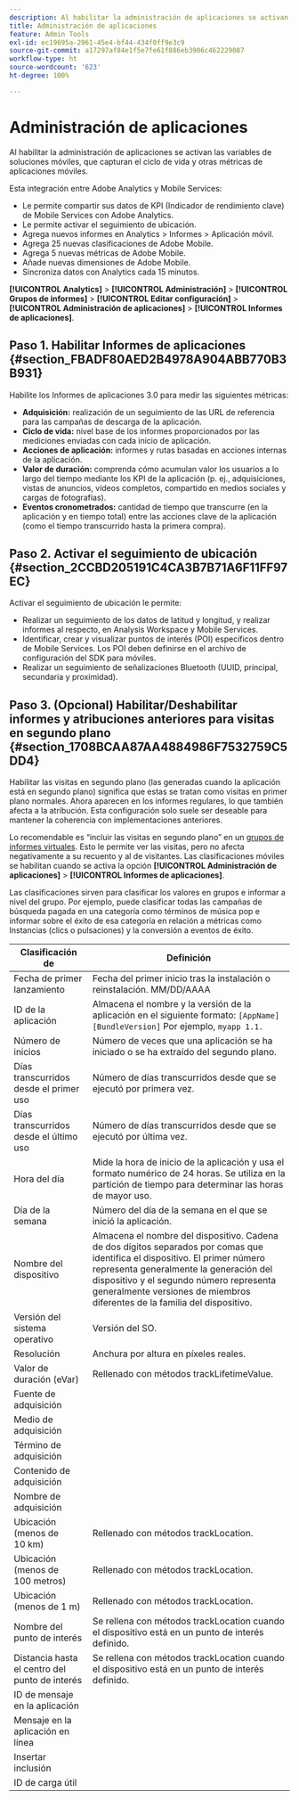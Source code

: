 ```yaml
---
description: Al habilitar la administración de aplicaciones se activan las variables de soluciones móviles, que capturan el ciclo de vida y otras métricas de aplicaciones móviles.
title: Administración de aplicaciones
feature: Admin Tools
exl-id: ec19695a-2961-45e4-bf44-434f0ff9e3c9
source-git-commit: a17297af84e1f5e7fe61f886eb3906c462229087
workflow-type: ht
source-wordcount: '623'
ht-degree: 100%

---
```


# Administración de aplicaciones

Al habilitar la administración de aplicaciones se activan las variables de soluciones móviles, que capturan el ciclo de vida y otras métricas de aplicaciones móviles.

Esta integración entre Adobe Analytics y Mobile Services:

* Le permite compartir sus datos de KPI (Indicador de rendimiento clave) de Mobile Services con Adobe Analytics.
* Le permite activar el seguimiento de ubicación.
* Agrega nuevos informes en Analytics > Informes > Aplicación móvil.
* Agrega 25 nuevas clasificaciones de Adobe Mobile.
* Agrega 5 nuevas métricas de Adobe Mobile.
* Añade nuevas dimensiones de Adobe Mobile.
* Sincroniza datos con Analytics cada 15 minutos.

**[!UICONTROL Analytics]** > **[!UICONTROL Administración]** > **[!UICONTROL Grupos de informes]** > **[!UICONTROL Editar configuración]** > **[!UICONTROL Administración de aplicaciones]** > **[!UICONTROL Informes de aplicaciones]**.

## Paso 1. Habilitar Informes de aplicaciones {#section_FBADF80AED2B4978A904ABB770B3B931}

Habilite los Informes de aplicaciones 3.0 para medir las siguientes métricas:

* **Adquisición:** realización de un seguimiento de las URL de referencia para las campañas de descarga de la aplicación.
* **Ciclo de vida:** nivel base de los informes proporcionados por las mediciones enviadas con cada inicio de aplicación.
* **Acciones de aplicación:** informes y rutas basadas en acciones internas de la aplicación.
* **Valor de duración:** comprenda cómo acumulan valor los usuarios a lo largo del tiempo mediante los KPI de la aplicación (p. ej., adquisiciones, vistas de anuncios, vídeos completos, compartido en medios sociales y cargas de fotografías).
* **Eventos cronometrados:** cantidad de tiempo que transcurre (en la aplicación y en tiempo total) entre las acciones clave de la aplicación (como el tiempo transcurrido hasta la primera compra).

## Paso 2. Activar el seguimiento de ubicación {#section_2CCBD205191C4CA3B7B71A6F11FF97EC}

Activar el seguimiento de ubicación le permite:

* Realizar un seguimiento de los datos de latitud y longitud, y realizar informes al respecto, en Analysis Workspace y Mobile Services.
* Identificar, crear y visualizar puntos de interés (POI) específicos dentro de Mobile Services. Los POI deben definirse en el archivo de configuración del SDK para móviles.
* Realizar un seguimiento de señalizaciones Bluetooth (UUID, principal, secundaria y proximidad).

## Paso 3. (Opcional) Habilitar/Deshabilitar informes y atribuciones anteriores para visitas en segundo plano {#section_1708BCAA87AA4884986F7532759C5DD4}

Habilitar las visitas en segundo plano (las generadas cuando la aplicación está en segundo plano) significa que estas se tratan como visitas en primer plano normales. Ahora aparecen en los informes regulares, lo que también afecta a la atribución. Esta configuración solo suele ser deseable para mantener la coherencia con implementaciones anteriores.

Lo recomendable es “incluir las visitas en segundo plano” en un [grupos de informes virtuales](/help/components/vrs/vrs-about.md). Esto le permite ver las visitas, pero no afecta negativamente a su recuento y al de visitantes.
Las clasificaciones móviles se habilitan cuando se activa la opción **[!UICONTROL Administración de aplicaciones]** > **[!UICONTROL Informes de aplicaciones]**.

Las clasificaciones sirven para clasificar los valores en grupos e informar a nivel del grupo. Por ejemplo, puede clasificar todas las campañas de búsqueda pagada en una categoría como términos de música pop e informar sobre el éxito de esa categoría en relación a métricas como Instancias (clics o pulsaciones) y la conversión a eventos de éxito.

| Clasificación de | Definición |
|--- |--- |
| Fecha de primer lanzamiento | Fecha del primer inicio tras la instalación o reinstalación.   MM/DD/AAAA |
| ID de la aplicación | Almacena el nombre y la versión de la aplicación en el siguiente formato:      `[AppName] [BundleVersion]`  Por ejemplo, `myapp 1.1.` |
| Número de inicios | Número de veces que una aplicación se ha iniciado o se ha extraído del segundo plano. |
| Días transcurridos desde el primer uso | Número de días transcurridos desde que se ejecutó por primera vez. |
| Días transcurridos desde el último uso | Número de días transcurridos desde que se ejecutó por última vez. |
| Hora del día | Mide la hora de inicio de la aplicación y usa el formato numérico de 24 horas. Se utiliza en la partición de tiempo para determinar las horas de mayor uso. |
| Día de la semana | Número del día de la semana en el que se inició la aplicación. |
| Nombre del dispositivo | Almacena el nombre del dispositivo.  Cadena de dos dígitos separados por comas que identifica el dispositivo. El primer número representa generalmente la generación del dispositivo y el segundo número representa generalmente versiones de miembros diferentes de la familia del dispositivo. |
| Versión del sistema operativo | Versión del SO. |
| Resolución | Anchura por altura en píxeles reales. |
| Valor de duración (eVar) | Rellenado con métodos trackLifetimeValue. |
| Fuente de adquisición |  |
| Medio de adquisición |  |
| Término de adquisición |  |
| Contenido de adquisición |  |
| Nombre de adquisición |  |
| Ubicación (menos de 10 km) | Rellenado con métodos trackLocation. |
| Ubicación (menos de 100 metros) | Rellenado con métodos trackLocation. |
| Ubicación (menos de 1 m) | Rellenado con métodos trackLocation. |
| Nombre del punto de interés | Se rellena con métodos trackLocation cuando el dispositivo está en un punto de interés definido. |
| Distancia hasta el centro del punto de interés | Se rellena con métodos trackLocation cuando el dispositivo está en un punto de interés definido. |
| ID de mensaje en la aplicación |  |
| Mensaje en la aplicación en línea |  |
| Insertar inclusión |  |
| ID de carga útil |  |
